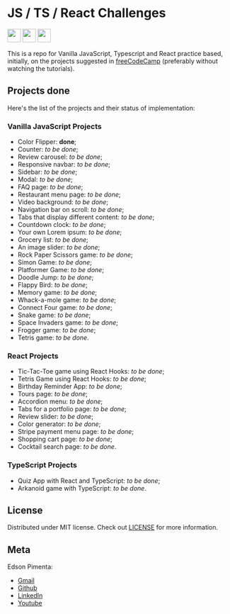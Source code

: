 # JS / TS / React Challenges

<a src="https://developer.mozilla.org/en-US/docs/web/javascript/guide/introduction"><img src="https://cdn.jsdelivr.net/gh/devicons/devicon/icons/javascript/javascript-original.svg" width="30"></a>
<a src="https://react.dev/"><img src="https://cdn.jsdelivr.net/gh/devicons/devicon/icons/react/react-original.svg" width="30"></a>
<a src="https://www.typescriptlang.org/"><img src="https://cdn.jsdelivr.net/gh/devicons/devicon/icons/typescript/typescript-original.svg" width="30"></a>

This is a repo for Vanilla JavaScript, Typescript and React practice based, initially, on the projects suggested in [freeCodeCamp](https://www.freecodecamp.org/news/javascript-projects-for-beginners/) (preferably without watching the tutorials).

## Projects done

Here's the list of the projects and their status of implementation:

### Vanilla JavaScript Projects

- Color Flipper: **done**;
- Counter: _to be done_;
- Review carousel: _to be done_;
- Responsive navbar: _to be done_;
- Sidebar: _to be done_;
- Modal: _to be done_;
- FAQ page: _to be done_;
- Restaurant menu page: _to be done_;
- Video background: _to be done_;
- Navigation bar on scroll: _to be done_;
- Tabs that display different content: _to be done_;
- Countdown clock: _to be done_;
- Your own Lorem ipsum: _to be done_;
- Grocery list: _to be done_;
- An image slider: _to be done_;
- Rock Paper Scissors game: _to be done_;
- Simon Game: _to be done_;
- Platformer Game: _to be done_;
- Doodle Jump: _to be done_;
- Flappy Bird: _to be done_;
- Memory game: _to be done_;
- Whack-a-mole game: _to be done_;
- Connect Four game: _to be done_;
- Snake game: _to be done_;
- Space Invaders game: _to be done_;
- Frogger game: _to be done_;
- Tetris game: _to be done_.

### React Projects

- Tic-Tac-Toe game using React Hooks: _to be done_;
- Tetris Game using React Hooks: _to be done_;
- Birthday Reminder App: _to be done_;
- Tours page: _to be done_;
- Accordion menu: _to be done_;
- Tabs for a portfolio page: _to be done_;
- Review slider: _to be done_;
- Color generator: _to be done_;
- Stripe payment menu page: _to be done_;
- Shopping cart page: _to be done_;
- Cocktail search page: _to be done_.

### TypeScript Projects

- Quiz App with React and TypeScript: _to be done_;
- Arkanoid game with TypeScript: _to be done_.

## License

Distributed under MIT license. Check out [LICENSE](https://github.com/eddyyxxyy/js-challenges/blob/main/LICENSE.md) for more information.

## Meta

Edson Pimenta:

- [Gmail](mailto:edson.tibo@gmail.com?)
- [Github](https://github.com/eddyyxxyy)
- [LinkedIn](https://www.linkedin.com/in/eeddyyxxyy/)
- [Youtube](https://www.youtube.com/channel/UCIISJihJOYOBj-4oZhW3pSw)
